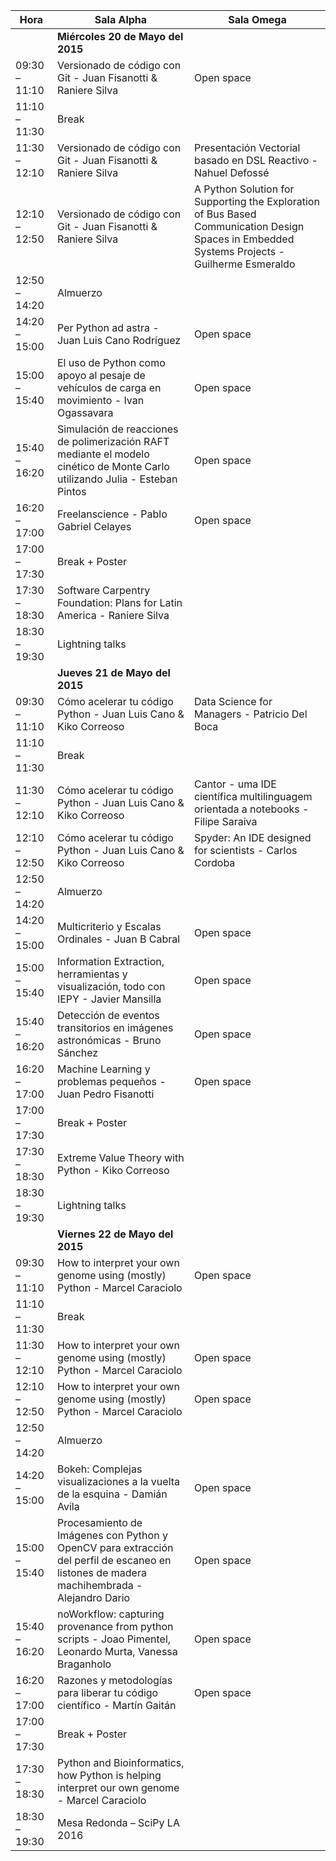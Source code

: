 |Hora|Sala Alpha|Sala Omega|
|-|-|-|
||**Miércoles 20 de Mayo del 2015**||
|09:30 – 11:10|Versionado de código con Git - Juan Fisanotti & Raniere Silva|Open space|
|11:10 – 11:30|Break|
|11:30 – 12:10|Versionado de código con Git - Juan Fisanotti & Raniere Silva|Presentación Vectorial basado en DSL Reactivo - Nahuel Defossé|
|12:10 – 12:50|Versionado de código con Git - Juan Fisanotti & Raniere Silva|A Python Solution for Supporting the Exploration of Bus Based Communication Design Spaces in Embedded Systems Projects - Guilherme Esmeraldo|
|12:50 – 14:20|Almuerzo|
|14:20 – 15:00|Per Python ad astra - Juan Luis Cano Rodríguez|Open space|
|15:00 – 15:40|El uso de Python como apoyo al pesaje de vehículos de carga en movimiento -  Ivan Ogassavara|Open space|
|15:40 – 16:20|Simulación de reacciones de polimerización RAFT mediante el modelo cinético de Monte Carlo utilizando Julia - Esteban Pintos|Open space|
|16:20 – 17:00|Freelanscience - Pablo Gabriel Celayes|Open space|
|17:00 – 17:30|Break + Poster|
|17:30 – 18:30|Software Carpentry Foundation: Plans for Latin America - Raniere Silva|
|18:30 – 19:30|Lightning talks|
||**Jueves 21 de Mayo del 2015**||
|09:30 – 11:10|Cómo acelerar tu código Python - Juan Luis Cano & Kiko Correoso|Data Science for Managers - Patricio Del Boca|
|11:10 – 11:30|Break|
|11:30 – 12:10|Cómo acelerar tu código Python - Juan Luis Cano & Kiko Correoso|Cantor - uma IDE científica multilinguagem orientada a notebooks - Filipe Saraiva|
|12:10 – 12:50|Cómo acelerar tu código Python - Juan Luis Cano & Kiko Correoso|Spyder: An IDE designed for scientists - Carlos Cordoba|
|12:50 – 14:20|Almuerzo|
|14:20 – 15:00|Multicriterio y Escalas Ordinales - Juan B Cabral|Open space|
|15:00 – 15:40|Information Extraction, herramientas y visualización, todo con IEPY - Javier Mansilla|Open space|
|15:40 – 16:20|Detección de eventos transitorios en imágenes astronómicas - Bruno Sánchez|Open space|
|16:20 – 17:00|Machine Learning y problemas pequeños - Juan Pedro Fisanotti|Open space|
|17:00 – 17:30|Break + Poster|
|17:30 – 18:30|Extreme Value Theory with Python - Kiko Correoso|
|18:30 – 19:30|Lightning talks|
||**Viernes 22 de Mayo del 2015**||
|09:30 – 11:10|How to interpret your own genome using (mostly) Python - Marcel Caraciolo|Open space|
|11:10 – 11:30|Break|
|11:30 – 12:10|How to interpret your own genome using (mostly) Python - Marcel Caraciolo|Open space|
|12:10 – 12:50|How to interpret your own genome using (mostly) Python - Marcel Caraciolo|Open space|
|12:50 – 14:20|Almuerzo|
|14:20 – 15:00|Bokeh: Complejas visualizaciones a la vuelta de la esquina - Damián Avila|Open space|
|15:00 – 15:40|Procesamiento de Imágenes con Python y OpenCV para extracción del perfil de escaneo en listones de madera machihembrada - Alejandro Dario|Open space|
|15:40 – 16:20|noWorkflow: capturing provenance from python scripts - Joao Pimentel, Leonardo Murta, Vanessa Braganholo|Open space|
|16:20 – 17:00|Razones y metodologías para liberar tu código científico - Martín Gaitán|Open space|
|17:00 – 17:30|Break + Poster|
|17:30 – 18:30|Python and Bioinformatics, how Python is helping interpret our own genome - Marcel Caraciolo|
|18:30 – 19:30|Mesa Redonda – SciPy LA 2016|

